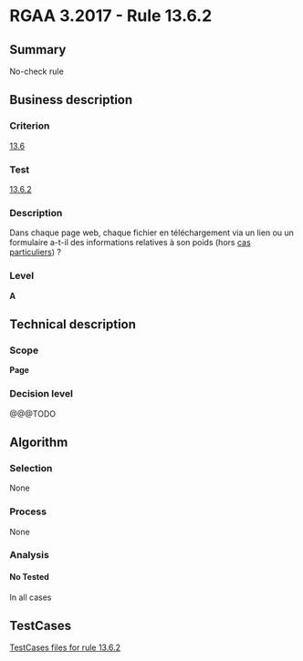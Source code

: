 # RGAA 3.2017 - Rule 13.6.2

## Summary
No-check rule


## Business description

### Criterion
[13.6](http://references.modernisation.gouv.fr/rgaa-accessibilite/criteres.html#crit-13-6)

### Test
[13.6.2](http://references.modernisation.gouv.fr/rgaa-accessibilite/criteres.html#test-13-6-2)

### Description
<div lang="fr">Dans chaque page web, chaque fichier en t&#xE9;l&#xE9;chargement via un lien ou un formulaire a-t-il des informations relatives &#xE0; son poids (hors <a href="http://references.modernisation.gouv.fr/rgaa-accessibilite/cas-particuliers.html#cp-13-6" title="Cas particuliers pour le crit&#xE8;re 13.6">cas particuliers</a>)&nbsp;?</div>

### Level
**A**


## Technical description

### Scope
**Page**

### Decision level
@@@TODO


## Algorithm

### Selection
None

### Process
None

### Analysis

#### No Tested
In all cases


##  TestCases

[TestCases files for rule 13.6.2](https://github.com/Asqatasun/Asqatasun/tree/develop/rules/rules-rgaa3.2017/src/test/resources/testcases/rgaa32017/Rgaa32017Rule130602/)


